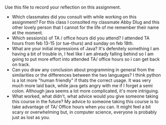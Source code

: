 Use this file to record your reflection on this assignment.

- Which classmates did you consult with while working on this assignment?
For this class I consolted my classmate Abby Dlug and this other lovely person that I cannot for the life of me remember their name at the moment.
- Which session(s) of TA / office hours did you attend?
I attended TA hours from feb 13-15 (or tue-thurs) and sunday on feb 18th.
- What are your initial impressions of Java? 
It's defenitely something I am having a bit of trouble in, I feel like I am already falling behind so I am going to put more effort into attended TA/ office hours so i can get back on track.
- Can you draw any conclusion about programming in general from the similarities or the differences between the two languages? 
I think python is a lot more "human friendly" if thats the correct usage. It was very much more laid back, while java gets angry with me if I forget a semi colon. Although java seems a lot more complicated, it's more intriguing. 
- What worked, what didn't, what advice would you give someone taking this course in the future?
My advice to someone taking this course is to take advantage of TA/ Office hours when you can. It might feel a bit scary or overwhelming but, in computer science, everyone is probably just as lost as you.
